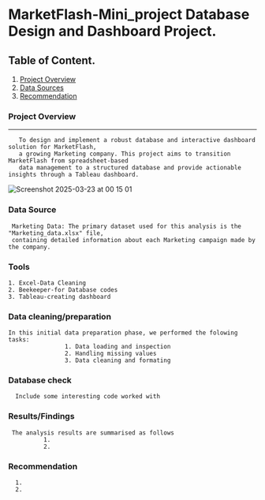 # MarketFlash-Mini_project Database Design and Dashboard Project.

## Table of Content.
1. [Project Overview](#project-overview)
2. [Data Sources](#Data-sources)
3. [Recommendation](#recommendation)

### Project Overview
---

       To design and implement a robust database and interactive dashboard solution for MarketFlash, 
       a growing Marketing company. This project aims to transition  MarketFlash from spreadsheet-based 
       data management to a structured database and provide actionable insights through a Tableau dashboard.
       
![Screenshot 2025-03-23 at 00 15 01](https://github.com/user-attachments/assets/64408aaa-7d38-48bc-94d4-bd7cedab9955)

### Data Source

     Marketing Data: The primary dataset used for this analysis is the "Marketing_data.xlsx" file, 
     containing detailed information about each Marketing campaign made by the company.

### Tools

    1. Excel-Data Cleaning
    2. Beekeeper-for Database codes
    3. Tableau-creating dashboard

### Data cleaning/preparation

    In this initial data preparation phase, we performed the folowing tasks:
                    1. Data loading and inspection
                    2. Handling missing values
                    3. Data cleaning and formating

### Database check

      Include some interesting code worked with

### Results/Findings

     The analysis results are summarised as follows
              1.
              2.

### Recommendation
      1.
      2.
























          
